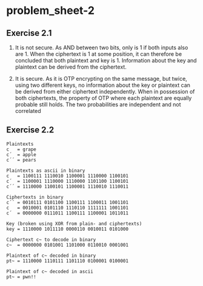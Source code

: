 # problem_sheet-2

## Exercise 2.1
1. It is not secure. As AND between two bits, only is 1 if both inputs also are 1. When the ciphertext is 1 at some position, it can therefore be concluded that both plaintext and key is 1. Information about the key and plaintext can be derived from the ciphertext. 

2. It is secure. As it is OTP encrypting on the same message, but twice, using two different keys, no information about the key or plaintext can be derived from either ciphertext independently. When in possession of both ciphertexts, the property of OTP where each plaintext are equally probable still holds. The two probabilities are independent and not correlated


## Exercise 2.2

```
Plaintexts
c   = grape
c´  = apple
c´´ = pears

Plaintexts as ascii in binary
c   = 1100111 1110010 1100001 1110000 1100101
c´  = 1100001 1110000 1110000 1101100 1100101
c´´ = 1110000 1100101 1100001 1110010 1110011

Ciphertexts in binary
c´´ = 0010111 0101100 1100111 1100011 1001101
c   = 0010001 0101110 1110110 1111111 1001101
c´  = 0000000 0111011 1100111 1100001 1011011

Key (broken using XOR from plain- and ciphertexts)
key = 1110000 1011110 0000110 0010011 0101000

Ciphertext c~ to decode in binary
c~  = 0000000 0101001 1101000 0110010 0001001

Plaintext of c~ decoded in binary
pt~ = 1110000 1110111 1101110 0100001 0100001

Plaintext of c~ decoded in ascii
pt~ = pwn!!


```